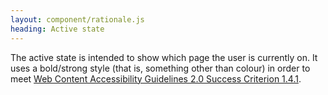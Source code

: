 ```yaml
---
layout: component/rationale.js
heading: Active state
---
```


The active state is intended to show which page the user is currently on. It uses a bold/strong style (that is, something other than colour) in order to meet [Web Content Accessibility Guidelines 2.0 Success Criterion 1.4.1](https://www.w3.org/TR/UNDERSTANDING-WCAG20/visual-audio-contrast-without-color.html).
